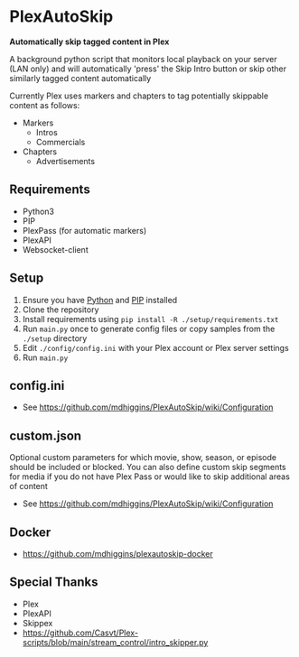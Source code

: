 PlexAutoSkip
==============
 **Automatically skip tagged content in Plex**

A background python script that monitors local playback on your server (LAN only) and will automatically 'press' the Skip Intro button or skip other similarly tagged content automatically

Currently Plex uses markers and chapters to tag potentially skippable content as follows:
- Markers
  - Intros
  - Commercials
- Chapters
  - Advertisements

Requirements
--------------
- Python3
- PIP
- PlexPass (for automatic markers)
- PlexAPI
- Websocket-client

Setup
--------------
1. Ensure you have [Python](https://docs.python-guide.org/starting/installation/#installation) and [PIP](https://packaging.python.org/en/latest/tutorials/installing-packages/) installed
2. Clone the repository
3. Install requirements using `pip install -R ./setup/requirements.txt`
4. Run `main.py` once to generate config files or copy samples from the `./setup` directory
5. Edit `./config/config.ini` with your Plex account or Plex server settings
6. Run `main.py`

config.ini
--------------
- See https://github.com/mdhiggins/PlexAutoSkip/wiki/Configuration

custom.json
--------------
Optional custom parameters for which movie, show, season, or episode should be included or blocked. You can also define custom skip segments for media if you do not have Plex Pass or would like to skip additional areas of content
- See https://github.com/mdhiggins/PlexAutoSkip/wiki/Configuration

Docker
--------------
- https://github.com/mdhiggins/plexautoskip-docker

Special Thanks
--------------
- Plex
- PlexAPI
- Skippex
- https://github.com/Casvt/Plex-scripts/blob/main/stream_control/intro_skipper.py
